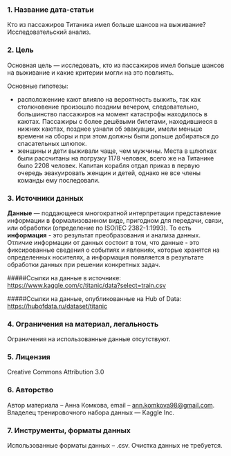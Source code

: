 ### 1. Название дата-статьи
Кто из пассажиров Титаника имел больше шансов на выживание? Исследовательский анализ.

### 2. Цель
Основная цель — исследовать, кто из пассажиров имел больше шансов на выживание и какие критерии могли на это повлиять.

Основные гипотезы:
* расположениие кают влияло на вероятность выжить, так как столкновение произошло поздним вечером, следовательно, большинство пассажиров на момент катастрофы находилось в каютах. Пассажиры с более дешёвыми билетами, находившиеся в нижних каютах, позднее узнали об эвакуации, имели меньше времени на сборы и при этом должны были дольше добираться до спасательных шлюпок.
* женщины и дети выживали чаще, чем мужчины. Места в шлюпках были рассчитаны на погрузку 1178 человек, всего же на Титанике было 2208 человек. Капитан корабля отдал приказ в первую очередь эвакуировать женщин и детей, однако не все члены команды ему последовали.


### 3. Источники данных
**Данные** — поддающееся многократной интерпретации представление информации в формализованном виде, пригодном для передачи, связи, или обработки (определение по ISO/IEC 2382-1:1993). То есть **информация** - это результат преобразования и анализа данных. Отличие информации от данных состоит в том, что данные - это фиксированные сведения о событиях и явлениях, которые хранятся на определенных носителях, а информация появляется в результате обработки данных при решении конкретных задач.

#####Ссылки на данные в источнике:
https://www.kaggle.com/c/titanic/data?select=train.csv

#####Ссылки на данные, опубликованные на Hub of Data:
https://hubofdata.ru/dataset/titanic

### 4. Ограничения на материал, легальность
Ограничения на использованные данные отсутствуют.

### 5. Лицензия
Creative Commons Attribution 3.0

### 6. Авторство
Автор материала – Анна Комкова, email – ann.komkova98@gmail.com.
Владелец тренировочного набора данных — Kaggle Inc.

### 7. Инструменты, форматы данных
Использованные форматы данных – .csv.
Очистка данных не требуется.
